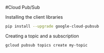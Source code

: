 #Cloud Pub/Sub

Installing the client libraries

```bash
pip install --upgrade google-cloud-pubsub
```

Creating a topic and a subscription
```bash
gcloud pubsub topics create my-topic
```